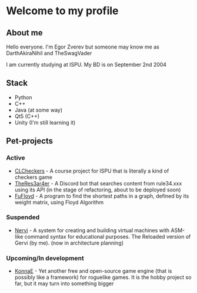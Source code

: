 # Welcome to my profile

## About me
Hello everyone. I'm Egor Zverev but someone may know me as DarthAkiraNihil and TheSwagVader

I am currently studying at ISPU. My BD is on September 2nd 2004

## Stack
* Python
* C++
* Java (at some way)
* Qt5 (C++)
* Unity (I'm still learning it)

## Pet-projects

### Active
* [CLCheckers](https://github.com/DarthAkiraNihil/CLCheckers) - A course project for ISPU that is literally a kind of checkers game
* [TheRes3ar4er](https://github.com/DarthAkiraNihil/TheRes3ar4er) - A Discord bot that searches content from rule34.xxx using its API (in the stage of refactoring, about to be deployed soon)
* [FuFloyd](https://github.com/DarthAkiraNihil/FuFloyd) - A program to find the shortest paths in a graph, defined by its weight matrix, using Floyd Algorithm
### Suspended
* [Nervi](https://github.com/DarthAkiraNihil/Nervi) - A system for creating and building virtual machines with ASM-like command syntax for educational purposes. The Reloaded version of Gervi (by me). (now in architecture planning)

### Upcoming/In development
* [KonnaE](https://github.com/DarthAkiraNihil/Konna) - Yet another free and open-source game engine (that is possibly like a framework) for roguelike games. It is the hobby project so far, but it may turn into something bigger
